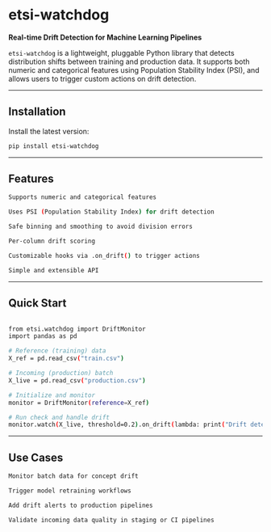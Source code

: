 # etsi-watchdog

**Real-time Drift Detection for Machine Learning Pipelines**

`etsi-watchdog` is a lightweight, pluggable Python library that detects distribution shifts between training and production data. It supports both numeric and categorical features using Population Stability Index (PSI), and allows users to trigger custom actions on drift detection.

---

## Installation

Install the latest version:

```bash
pip install etsi-watchdog
```
---

## Features

``` bash
Supports numeric and categorical features

Uses PSI (Population Stability Index) for drift detection

Safe binning and smoothing to avoid division errors

Per-column drift scoring

Customizable hooks via .on_drift() to trigger actions

Simple and extensible API
```

---

## Quick Start

``` bash

from etsi.watchdog import DriftMonitor
import pandas as pd

# Reference (training) data
X_ref = pd.read_csv("train.csv")

# Incoming (production) batch
X_live = pd.read_csv("production.csv")

# Initialize and monitor
monitor = DriftMonitor(reference=X_ref)

# Run check and handle drift
monitor.watch(X_live, threshold=0.2).on_drift(lambda: print("Drift detected"))
```

---

## Use Cases

``` bash 
Monitor batch data for concept drift

Trigger model retraining workflows

Add drift alerts to production pipelines

Validate incoming data quality in staging or CI pipelines

```
